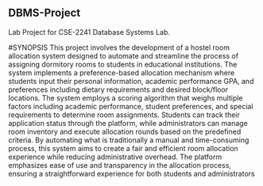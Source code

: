 ## DBMS-Project
Lab Project for CSE-2241 Database Systems Lab.

#SYNOPSIS
This project involves the development of a hostel room allocation system designed to automate and streamline the process of assigning dormitory rooms to students in educational institutions. The system implements a preference-based allocation mechanism where students input their personal information, academic performance GPA, and preferences including dietary requirements and desired block/floor locations.
The system employs a scoring algorithm that weighs multiple factors including academic performance, student preferences, and special requirements to determine room assignments. Students can track their application status through the platform, while administrators can manage room inventory and execute allocation rounds based on the predefined criteria. By automating what is traditionally a manual and time-consuming process, this system aims to create a fair and efficient room allocation experience while reducing administrative overhead. The platform emphasizes ease of use and transparency in the allocation process, ensuring a straightforward experience for both students and administrators
